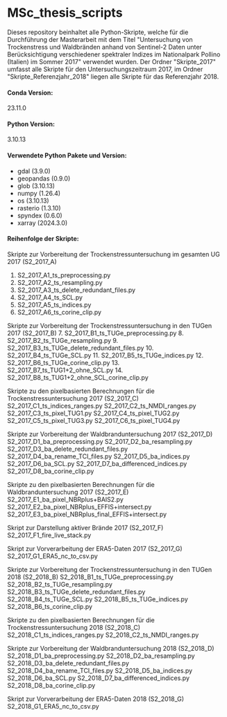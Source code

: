 # MSc_thesis_scripts

Dieses repository beinhaltet alle Python-Skripte, welche für die Durchführung der Masterarbeit mit dem Titel "Untersuchung von Trockenstress und Waldbränden anhand von Sentinel-2 Daten unter Berücksichtigung verschiedener spektraler Indizes im Nationalpark Pollino (Italien) im Sommer 2017" verwendet wurden. Der Ordner "Skripte_2017" umfasst alle Skripte für den Untersuchungszeitraum 2017, im Ordner "Skripte_Referenzjahr_2018" liegen alle Skripte für das Referenzjahr 2018.

#### Conda Version:
23.11.0

#### Python Version:
3.10.13

#### Verwendete Python Pakete und Version:
- gdal (3.9.0)
- geopandas (0.9.0)
- glob (3.10.13)
- numpy (1.26.4)
- os (3.10.13)
- rasterio (1.3.10)
- spyndex (0.6.0)
- xarray (2024.3.0)

#### Reihenfolge der Skripte:

Skripte zur Vorbereitung der Trockenstressuntersuchung im gesamten UG 2017 (S2_2017_A)
1. S2_2017_A1_ts_preprocessing.py
2. S2_2017_A2_ts_resampling.py
3. S2_2017_A3_ts_delete_redundant_files.py
4. S2_2017_A4_ts_SCL.py
5. S2_2017_A5_ts_indices.py
6. S2_2017_A6_ts_corine_clip.py

Skripte zur Vorbereitung der Trockenstressuntersuchung in den TUGen 2017 (S2_2017_B)
7. S2_2017_B1_ts_TUGe_preprocessing.py
8. S2_2017_B2_ts_TUGe_resampling.py
9. S2_2017_B3_ts_TUGe_delete_redundant_files.py
10. S2_2017_B4_ts_TUGe_SCL.py
11. S2_2017_B5_ts_TUGe_indices.py
12. S2_2017_B6_ts_TUGe_corine_clip.py
13. S2_2017_B7_ts_TUG1+2_ohne_SCL.py
14. S2_2017_B8_ts_TUG1+2_ohne_SCL_corine_clip.py

Skripte zu den pixelbasierten Berechnungen für die Trockenstressuntersuchung 2017 (S2_2017_C)
S2_2017_C1_ts_indices_ranges.py
S2_2017_C2_ts_NMDI_ranges.py
S2_2017_C3_ts_pixel_TUG1.py
S2_2017_C4_ts_pixel_TUG2.py
S2_2017_C5_ts_pixel_TUG3.py
S2_2017_C6_ts_pixel_TUG4.py

Skripte zur Vorbereitung der Waldbranduntersuchung 2017 (S2_2017_D)
S2_2017_D1_ba_preprocessing.py
S2_2017_D2_ba_resampling.py
S2_2017_D3_ba_delete_redundant_files.py
S2_2017_D4_ba_rename_TCI_files.py
S2_2017_D5_ba_indices.py
S2_2017_D6_ba_SCL.py
S2_2017_D7_ba_differenced_indices.py
S2_2017_D8_ba_corine_clip.py

Skripte zu den pixelbasierten Berechnungen für die Waldbranduntersuchung 2017 (S2_2017_E)
S2_2017_E1_ba_pixel_NBRplus+BAIS2.py
S2_2017_E2_ba_pixel_NBRplus_EFFIS+intersect.py
S2_2017_E3_ba_pixel_NBRplus_final_EFFIS+intersect.py

Skript zur Darstellung aktiver Brände 2017 (S2_2017_F)
S2_2017_F1_fire_live_stack.py

Skript zur Vorverarbeitung der ERA5-Daten 2017 (S2_2017_G)
S2_2017_G1_ERA5_nc_to_csv.py

Skripte zur Vorbereitung der Trockenstressuntersuchung in den TUGen 2018 (S2_2018_B)
S2_2018_B1_ts_TUGe_preprocessing.py
S2_2018_B2_ts_TUGe_resampling.py
S2_2018_B3_ts_TUGe_delete_redundant_files.py
S2_2018_B4_ts_TUGe_SCL.py
S2_2018_B5_ts_TUGe_indices.py
S2_2018_B6_ts_corine_clip.py

Skripte zu den pixelbasierten Berechnungen für die Trockenstressuntersuchung 2018 (S2_2018_C)
S2_2018_C1_ts_indices_ranges.py
S2_2018_C2_ts_NMDI_ranges.py

Skripte zur Vorbereitung der Waldbranduntersuchung 2018 (S2_2018_D)
S2_2018_D1_ba_preprocessing.py
S2_2018_D2_ba_resampling.py
S2_2018_D3_ba_delete_redundant_files.py
S2_2018_D4_ba_rename_TCI_files.py
S2_2018_D5_ba_indices.py
S2_2018_D6_ba_SCL.py
S2_2018_D7_ba_differenced_indices.py
S2_2018_D8_ba_corine_clip.py

Skript zur Vorverarbeitung der ERA5-Daten 2018 (S2_2018_G)
S2_2018_G1_ERA5_nc_to_csv.py

